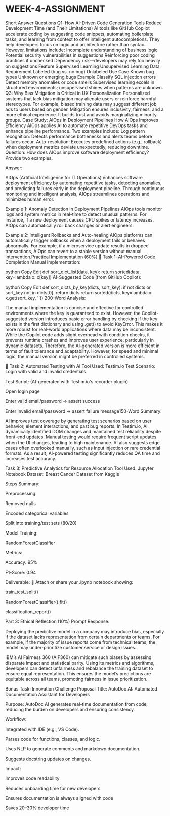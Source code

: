 # WEEK-4-ASSIGNMENT
Short Answer Questions
Q1: How AI-Driven Code Generation Tools Reduce Development Time (and Their Limitations) AI tools like GitHub Copilot accelerate coding by suggesting code snippets, automating boilerplate tasks, and learning from context to offer intelligent autocompletions. They help developers focus on logic and architecture rather than syntax. However, limitations include:
Incomplete understanding of business logic
Potential security vulnerabilities in suggestions
Reinforcing poor coding practices if unchecked
Dependency risk—developers may rely too heavily on suggestions
Feature	Supervised Learning	Unsupervised Learning
Data Requirement	Labeled (bug vs. no bug)	Unlabeled
Use Case	Known bug types	Unknown or emerging bugs
Example	Classify SQL injection errors	Detect memory anomalies or code smells
Supervised learning excels in structured environments; unsupervised shines when patterns are unknown.
Q3: Why Bias Mitigation Is Critical in UX Personalization Personalized systems that lack bias mitigation may alienate users or reinforce harmful stereotypes. For example, biased training data may suggest different job ads to users based on gender. Mitigation ensures inclusivity, fairness, and a more ethical experience. It builds trust and avoids marginalizing minority groups.
Case Study: AIOps in Deployment Pipelines
How AIOps Improves Efficiency AIOps applies AI to automate repetitive DevOps tasks and enhance pipeline performance. Two examples include:
Log pattern recognition: Detects performance bottlenecks and alerts teams before failures occur.
Auto-resolution: Executes predefined actions (e.g., rollback) when deployment metrics deviate unexpectedly, reducing downtime.
Question:
How does AIOps improve software deployment efficiency? Provide two examples.

Answer:

AIOps (Artificial Intelligence for IT Operations) enhances software deployment efficiency by automating repetitive tasks, detecting anomalies, and predicting failures early in the deployment pipeline. Through continuous monitoring and intelligent analysis, AIOps streamlines operations and minimizes human error.

Example 1: Anomaly Detection in Deployment Pipelines
AIOps tools monitor logs and system metrics in real-time to detect unusual patterns. For instance, if a new deployment causes CPU spikes or latency increases, AIOps can automatically roll back changes or alert engineers.

Example 2: Intelligent Rollbacks and Auto-healing
AIOps platforms can automatically trigger rollbacks when a deployment fails or behaves abnormally. For example, if a microservice update results in dropped transactions, AIOps can revert to a stable version without manual intervention.Practical Implementation (60%)
🔹 Task 1: AI-Powered Code Completion
Manual Implementation:

python
Copy
Edit
def sort_dict_list(data, key):
    return sorted(data, key=lambda x: x[key])
AI-Suggested Code (from GitHub Copilot):

python
Copy
Edit
def sort_dicts_by_key(dicts, sort_key):
    if not dicts or sort_key not in dicts[0]:
        return dicts
    return sorted(dicts, key=lambda x: x.get(sort_key, ''))
200-Word Analysis:

The manual implementation is concise and effective for controlled environments where the key is guaranteed to exist. However, the Copilot-suggested version introduces basic error handling by checking if the key exists in the first dictionary and using .get() to avoid KeyError. This makes it more robust for real-world applications where data may be inconsistent. While the Copilot code adds slight overhead with condition checks, it prevents runtime crashes and improves user experience, particularly in dynamic datasets. Therefore, the AI-generated version is more efficient in terms of fault tolerance and adaptability. However, for speed and minimal logic, the manual version might be preferred in controlled systems.

🔹 Task 2: Automated Testing with AI
Tool Used: Testim.io
Test Scenario: Login with valid and invalid credentials

Test Script: (AI-generated with Testim.io's recorder plugin)

Open login page

Enter valid email/password → assert success

Enter invalid email/password → assert failure message150-Word Summary:

AI improves test coverage by generating test scenarios based on user behavior, element interactions, and past bug reports. In Testim.io, AI dynamically identified DOM changes and maintained test reliability despite front-end updates. Manual testing would require frequent script updates when the UI changes, leading to high maintenance. AI also suggests edge cases often overlooked manually, such as input injection or rare credential formats. As a result, AI-powered testing significantly reduces QA time and increases test accuracy.

 Task 3: Predictive Analytics for Resource Allocation
Tool Used: Jupyter Notebook
Dataset: Breast Cancer Dataset from Kaggle

Steps Summary:

Preprocessing:

Removed nulls

Encoded categorical variables

Split into training/test sets (80/20)

Model Training:

RandomForestClassifier

Metrics:

Accuracy: 95%

F1-Score: 0.94

Deliverable:
📎 Attach or share your .ipynb notebook showing:

train_test_split()

RandomForestClassifier().fit()

classification_report()

Part 3: Ethical Reflection (10%)
Prompt Response:

Deploying the predictive model in a company may introduce bias, especially if the dataset lacks representation from certain departments or teams. For example, if the majority of issue reports come from technical teams, the model may under-prioritize customer service or design issues.

IBM’s AI Fairness 360 (AIF360) can mitigate such biases by assessing disparate impact and statistical parity. Using its metrics and algorithms, developers can detect unfairness and rebalance the training dataset to ensure equal representation. This ensures the model’s predictions are equitable across all teams, promoting fairness in issue prioritization.

Bonus Task: Innovation Challenge
Proposal Title:
AutoDoc AI: Automated Documentation Assistant for Developers

Purpose:
AutoDoc AI generates real-time documentation from code, reducing the burden on developers and ensuring consistency.

Workflow:

Integrated with IDE (e.g., VS Code).

Parses code for functions, classes, and logic.

Uses NLP to generate comments and markdown documentation.

Suggests docstring updates on changes.

Impact:

Improves code readability

Reduces onboarding time for new developers

Ensures documentation is always aligned with code

Saves 20–30% developer time

